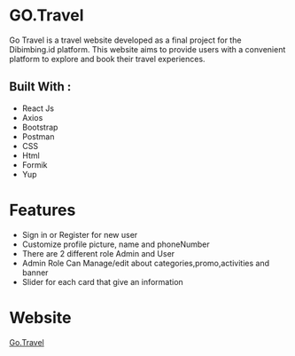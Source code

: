 # GO.Travel

Go Travel is a travel website developed as a final project for the Dibimbing.id platform. This website aims to provide users with a convenient platform to explore and book their travel experiences.


## Built With :
+ React Js
+ Axios
+ Bootstrap
+ Postman
+ CSS
+ Html
+ Formik
+ Yup


# Features
+ Sign in or Register for new user 
+ Customize profile picture, name and phoneNumber
+ There are 2 different role Admin and User 
+ Admin Role Can Manage/edit about categories,promo,activities and banner
+ Slider for each card that give an information


# Website
[Go.Travel](https://gotraveldibimbing.netlify.app)
